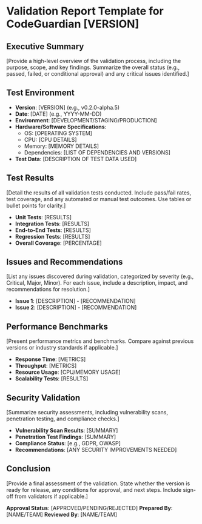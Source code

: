 # Validation Report Template for CodeGuardian [VERSION]

## Executive Summary
[Provide a high-level overview of the validation process, including the purpose, scope, and key findings. Summarize the overall status (e.g., passed, failed, or conditional approval) and any critical issues identified.]

## Test Environment
- **Version**: [VERSION] (e.g., v0.2.0-alpha.5)
- **Date**: [DATE] (e.g., YYYY-MM-DD)
- **Environment**: [DEVELOPMENT/STAGING/PRODUCTION]
- **Hardware/Software Specifications**:
  - OS: [OPERATING SYSTEM]
  - CPU: [CPU DETAILS]
  - Memory: [MEMORY DETAILS]
  - Dependencies: [LIST OF DEPENDENCIES AND VERSIONS]
- **Test Data**: [DESCRIPTION OF TEST DATA USED]

## Test Results
[Detail the results of all validation tests conducted. Include pass/fail rates, test coverage, and any automated or manual test outcomes. Use tables or bullet points for clarity.]

- **Unit Tests**: [RESULTS]
- **Integration Tests**: [RESULTS]
- **End-to-End Tests**: [RESULTS]
- **Regression Tests**: [RESULTS]
- **Overall Coverage**: [PERCENTAGE]

## Issues and Recommendations
[List any issues discovered during validation, categorized by severity (e.g., Critical, Major, Minor). For each issue, include a description, impact, and recommendations for resolution.]

- **Issue 1**: [DESCRIPTION] - [RECOMMENDATION]
- **Issue 2**: [DESCRIPTION] - [RECOMMENDATION]

## Performance Benchmarks
[Present performance metrics and benchmarks. Compare against previous versions or industry standards if applicable.]

- **Response Time**: [METRICS]
- **Throughput**: [METRICS]
- **Resource Usage**: [CPU/MEMORY USAGE]
- **Scalability Tests**: [RESULTS]

## Security Validation
[Summarize security assessments, including vulnerability scans, penetration testing, and compliance checks.]

- **Vulnerability Scan Results**: [SUMMARY]
- **Penetration Test Findings**: [SUMMARY]
- **Compliance Status**: [e.g., GDPR, OWASP]
- **Recommendations**: [ANY SECURITY IMPROVEMENTS NEEDED]

## Conclusion
[Provide a final assessment of the validation. State whether the version is ready for release, any conditions for approval, and next steps. Include sign-off from validators if applicable.]

**Approval Status**: [APPROVED/PENDING/REJECTED]
**Prepared By**: [NAME/TEAM]
**Reviewed By**: [NAME/TEAM]
